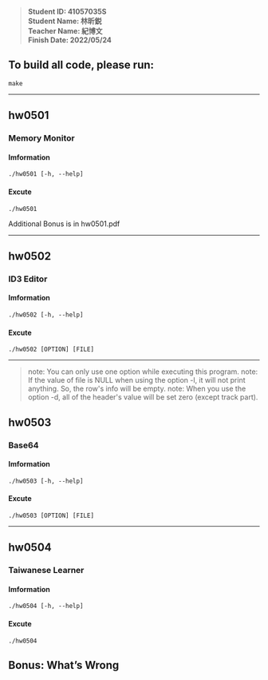 > **Student ID: 41057035S**  
> **Student Name: 林昕鋭**  
> **Teacher Name: 紀博文**  
> **Finish Date: 2022/05/24**

## To build all code, please run:
```
make
```
---
## hw0501
### Memory Monitor
#### Imformation
```
./hw0501 [-h, --help]
```
#### Excute
```
./hw0501 
```

Additional Bonus is in hw0501.pdf 

---
## hw0502
### ID3 Editor
#### Imformation
```
./hw0502 [-h, --help]
```
#### Excute
```
./hw0502 [OPTION] [FILE]
```
---
> note: You can only use one option while executing this program.
> note: If the value of file is NULL when using the option -l, it will not print anything. So, the row's info will be empty.
> note: When you use the option -d, all of the header's value will be set zero (except track part).

## hw0503
### Base64
#### Imformation
```
./hw0503 [-h, --help]
```
#### Excute
```
./hw0503 [OPTION] [FILE]
```
---
## hw0504
### Taiwanese Learner
#### Imformation
```
./hw0504 [-h, --help]
```
#### Excute
```
./hw0504
```

## Bonus: What’s Wrong 